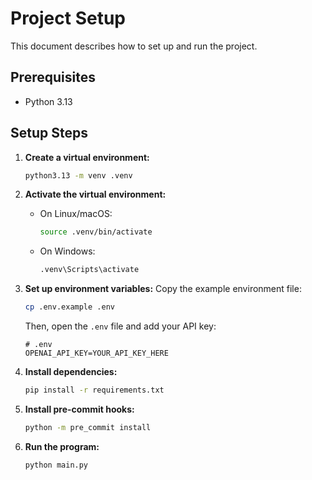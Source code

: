 # Project Setup

This document describes how to set up and run the project.

## Prerequisites

*   Python 3.13

## Setup Steps

1.  **Create a virtual environment:**
    ```bash
    python3.13 -m venv .venv
    ```

2.  **Activate the virtual environment:**

    *   On Linux/macOS:
        ```bash
        source .venv/bin/activate
        ```
    *   On Windows:
        ```bash
        .venv\Scripts\activate
        ```

3.  **Set up environment variables:**
    Copy the example environment file:
    ```bash
    cp .env.example .env
    ```
    Then, open the `.env` file and add your API key:
    ```
    # .env
    OPENAI_API_KEY=YOUR_API_KEY_HERE
    ```

4.  **Install dependencies:**
    ```bash
    pip install -r requirements.txt
    ```

5.  **Install pre-commit hooks:**
    ```bash
    python -m pre_commit install
    ```

6.  **Run the program:**
    ```bash
    python main.py
    ```
